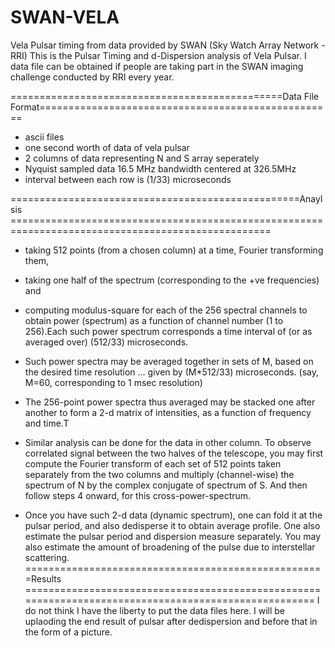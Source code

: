 # SWAN-VELA
Vela  Pulsar timing from data provided by SWAN (Sky Watch Array Network - RRI)
This is the Pulsar Timing and d-Dispersion analysis of Vela Pulsar. I data file can be obtained if people are taking part in the SWAN imaging challenge conducted by RRI every year. 

===============================================Data File Format===================================================
- ascii files
- one second worth of data of vela pulsar 
- 2 columns of data representing N and S array seperately 
- Nyquist sampled data 16.5 MHz bandwidth centered at 326.5MHz
- interval between each row is (1/33) microseconds

==================================================Anaylsis ===================================================================================================


- taking 512 points (from a chosen column) at a time, Fourier transforming them,
- taking one half of the spectrum (corresponding to the +ve frequencies) and
- computing modulus-square for each of the 256 spectral channels to obtain power (spectrum) as a function of channel number (1 to 256).Each such power spectrum corresponds a time interval of (or as averaged over) (512/33) microseconds.

- Such power spectra may be averaged together in sets of M, based on the desired time resolution ... given by (M*512/33) microseconds.  (say, M=60, corresponding to 1 msec resolution)

- The 256-point power spectra thus averaged may be stacked one after another to form a 2-d matrix of intensities, as a function of frequency and time.T

- Similar analysis can be done for the data in other column. To observe correlated signal between the two halves of the telescope, you may first compute the Fourier transform of each set of 512 points taken separately from the two columns and multiply (channel-wise) the spectrum of N by the complex conjugate of spectrum of S. And then follow steps 4 onward, for this cross-power-spectrum.

- Once you have such 2-d data (dynamic spectrum), one can fold it at the pulsar period, and also dedisperse it to obtain average profile. One also estimate the pulsar period and dispersion measure separately. You may also estimate the amount of broadening of the pulse due to interstellar scattering.  
====================================================Results =====================================================================================================
I do not think I have the liberty to put the data files here. I will be uplaoding the end result of pulsar after dedispersion and before that in the form of a picture. 
